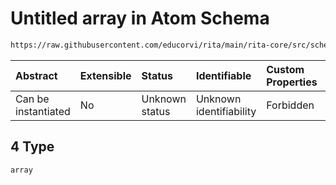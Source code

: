 # Untitled array in Atom Schema

```txt
https://raw.githubusercontent.com/educorvi/rita/main/rita-core/src/schema/atom.json#/properties/default/oneOf/4
```



| Abstract            | Extensible | Status         | Identifiable            | Custom Properties | Additional Properties | Access Restrictions | Defined In                                                       |
| :------------------ | :--------- | :------------- | :---------------------- | :---------------- | :-------------------- | :------------------ | :--------------------------------------------------------------- |
| Can be instantiated | No         | Unknown status | Unknown identifiability | Forbidden         | Allowed               | none                | [atom.json\*](../../src/schema/atom.json "open original schema") |

## 4 Type

`array`
